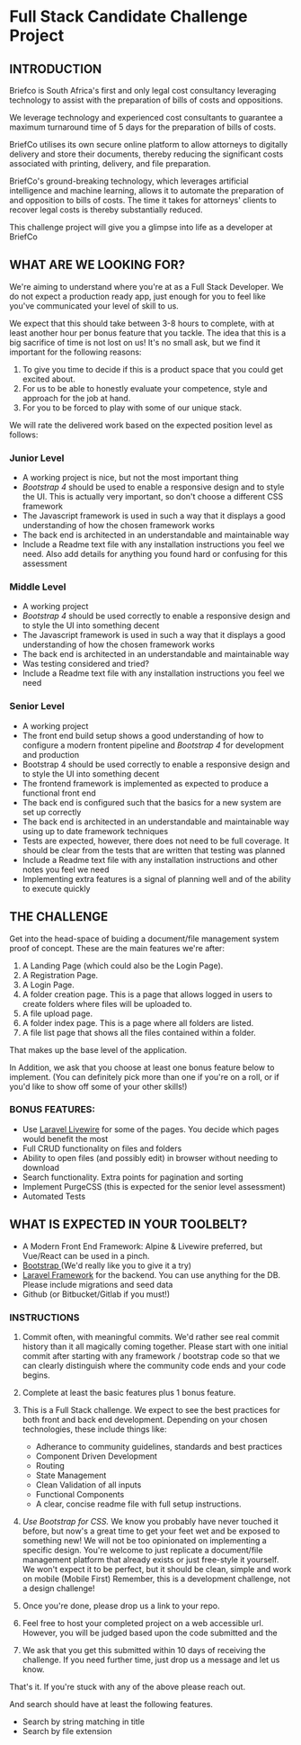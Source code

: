 # Full Stack Candidate Challenge Project
## INTRODUCTION

Briefco is South Africa's first and only legal cost consultancy leveraging technology to assist with the preparation of bills of costs and oppositions.

We leverage technology and experienced cost consultants to guarantee a maximum turnaround time of 5 days for the preparation of bills of costs.

BriefCo utilises its own secure online platform to allow attorneys to digitally delivery and store their documents, thereby reducing the significant costs associated with printing, delivery, and file preparation.

BriefCo's ground-breaking technology, which leverages artificial intelligence and machine learning, allows it to automate the preparation of and opposition to bills of costs. The time it takes for attorneys' clients to recover legal costs is thereby substantially reduced.

This challenge project will give you a glimpse into life as a developer at BriefCo

## WHAT ARE WE LOOKING FOR?

We're aiming to understand where you're at as a Full Stack Developer. We do not expect a production ready app, just enough for you to feel like you've communicated your level of skill to us.

We expect that this should take between 3-8 hours to complete, with at least another hour per bonus feature that you tackle. The idea that this is a big sacrifice of time is not lost on us! It's no small ask, but we find it important for the following reasons:

1. To give you time to decide if this is a product space that you could get excited about.
1. For us to be able to honestly evaluate your competence, style and approach for the job at hand.
1. For you to be forced to play with some of our unique stack. 

We will rate the delivered work based on the expected position level as follows:

### Junior Level
* A working project is nice, but not the most important thing
* *Bootstrap 4* should be used to enable a responsive design and to style the UI. This is actually very important, so don't choose a different CSS framework
* The Javascript framework is used in such a way that it displays a good understanding of how the chosen framework works
* The back end is architected in an understandable and maintainable way
* Include a Readme text file with any installation instructions you feel we need. Also add details for anything you found hard or confusing for this assessment

### Middle Level
* A working project
* *Bootstrap 4* should be used correctly to enable a responsive design and to style the UI into something decent
* The Javascript framework is used in such a way that it displays a good understanding of how the chosen framework works
* The back end is architected in an understandable and maintainable way
* Was testing considered and tried?
* Include a Readme text file with any installation instructions you feel we need

### Senior Level
* A working project
* The front end build setup shows a good understanding of how to configure a modern frontent pipeline and *Bootstrap 4* for development and production
* Bootstrap 4 should be used correctly to enable a responsive design and to style the UI into something decent
* The frontend framework is implemented as expected to produce a functional front end
* The back end is configured such that the basics for a new system are set up correctly
* The back end is architected in an understandable and maintainable way using up to date framework techniques
* Tests are expected, however, there does not need to be full coverage. It should be clear from the tests that are written that testing was planned
* Include a Readme text file with any installation instructions and other notes you feel we need
* Implementing extra features is a signal of planning well and of the ability to execute quickly

## THE CHALLENGE

Get into the head-space of buiding a document/file management system proof of concept. These are the main features we're after:

1. A Landing Page (which could also be the Login Page).
2. A Registration Page.
3. A Login Page.
4. A folder creation page. This is a page that allows logged in users to create folders where files will be uploaded to.
5. A file upload page.
6. A folder index page. This is a page where all folders are listed.
7. A file list page that shows all the files contained within a folder.

That makes up the base level of the application.

In Addition, we ask that you choose at least one bonus feature below to implement.  (You can definitely pick more than one if you're on a roll, or if you'd like to show off some of your other skills!)

### BONUS FEATURES:
* Use [Laravel Livewire](https://laravel-livewire.com) for some of the pages. You decide which pages would benefit the most
* Full CRUD functionality on files and folders
* Ability to open files (and possibly edit) in browser without needing to download
* Search functionality. Extra points for pagination and sorting
* Implement PurgeCSS (this is expected for the senior level assessment)
* Automated Tests

## WHAT IS EXPECTED IN YOUR TOOLBELT?
* A Modern Front End Framework: Alpine & Livewire preferred, but Vue/React can be used in a pinch. 
* [Bootstrap ](https://getbootstrap.com/docs/4.6/getting-started/introduction/) (We'd really like you to give it a try)
* [Laravel Framework](https://laravel.com) for the backend. You can use anything for the DB. Please include migrations and seed data
* Github (or Bitbucket/Gitlab if you must!)

### INSTRUCTIONS
1. Commit often, with meaningful commits. We'd rather see real commit history than it all magically coming together. Please start with one initial commit after starting with any framework / bootstrap code so that we can clearly distinguish where the community code ends and your code begins.

1. Complete at least the basic features plus 1 bonus feature.

1. This is a Full Stack challenge. We expect to see the best practices for both front and back end development. Depending on your chosen technologies, these include things like:
    * Adherance to community guidelines, standards and best practices
    * Component Driven Development
    * Routing
    * State Management
    * Clean Validation of all inputs
    * Functional Components
    * A clear, concise readme file with full setup instructions.

1. *Use Bootstrap for CSS.* We know you probably have never touched it before, but now's a great time to get your feet wet and be exposed to something new!  We will not be too opinionated on implementing a specific design. You're welcome to just replicate a document/file management platform that already exists or just free-style it yourself. We won't expect it to be perfect, but it should be clean, simple and work on mobile (Mobile First)
Remember, this is a development challenge, not a design challenge!

1. Once you're done, please drop us a link to your repo.

1. Feel free to host your completed project on a web accessible url. However, you will be judged based upon the code submitted and the 

1. We ask that you get this submitted within 10 days of receiving the challenge. If you need further time, just drop us a message and let us know.

That's it. If you're stuck with any of the above please reach out.

And search should have at least the following features.
 * Search by string matching in title
 * Search by file extension
